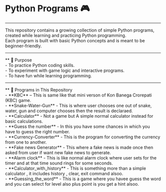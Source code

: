 # Python Programs 🎮

<hr>


This repository contains a growing collection of simple Python programs, created while learning and practicing Python programming.  
Each program is built with basic Python concepts and is meant to be beginner-friendly.
<hr>
** 🎯 Purpose
<br>
- To practice Python coding skills.
<br>
- To experiment with game logic and interactive programs.
<br>
- To have fun while learning programming.
<hr>
** 📂 Programs in This Repository
<br>
- **KBC** – This is same like that mini verson of Kon Banega Crorepati (KBC) game.
<br>
- **Snake-Water-Gun** - This is where user chooses one out of snake, water, gun and computer chooses then the result is declaraed.
<br>
- **Calculator** - Not a game but A simple normal calculator instead for basic calculations.
<br>
- **Guess the number** - In this you have some chances in which you have to guess the right number.
<br>
- **Currency-Converter** - This is the program for converting the currency from one to another.
<br>
- **Fake news Generator** - This where a fake news is made once then asked from user if want new fake news to generate.
<br>
- **Alarm clock** - This is like normal alarm clock where user sets for the timer and at that time sound rings for some seconds.
<br>
- **Calculator_with_history** - This is something more than a simple calculator , it includes history , clear, exit command alsoo.
<br>
- **Guessing_the_word** - This is a game where you havee guess the word and you can select for level also plus point is you get a hint alsoo.

